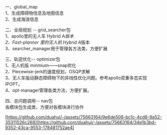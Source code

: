 一、global_map  
        1、生成障碍物信息及地图信息  
    2、生成海浪信息  
       
二、全局规划 -- grid_searcher包  
    1、apollo里的无人车 Hybrid A*版本    
    2、Fast-planner 里的无人机 Hybrid A*版本    
    3、searcher_manager用于管理各方法类，方便扩展  
      
三、轨迹优化-- optimizer包  
    1、无人机版 minmium——snap优化  
    2、Piecewise-jerk的速度规划，OSQP求解  
    3、无人车版动静态障碍物下的非线性优化问题。参考apollo双重多态实现IPOPT。  
    4、opt-manager管理各类方法，方便扩展。  
      
四、总问题调用-- nav包  
    各模块包生成类，方便对各模块进行协作   
    

[https://github.com/duahui/-/assets/75663164/9e6de508-bc1c-4cd8-9a52-35311526c268](https://github.com/duahui/-/assets/75663164/34e1b3bd-9352-43ca-9553-178481752ae4)
